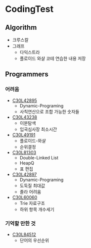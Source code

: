 # CodingTest
## Algorithm
- 크루스칼
- 그래프
  - 다익스트라
  - 플로이드 와샬
 코테 연습한 내용 저장
## Programmers
### 어려움
- [C30L42895](https://programmers.co.kr/learn/courses/30/lessons/42895)
  - Dynamic-Programing
  - 사칙연산으로 조합 가능한 숫자들
- [C30L43238](https://programmers.co.kr/learn/courses/30/lessons/43238)
  - 이분탐색
  - 입국심사장 최소시간
- [C30L49191](https://programmers.co.kr/learn/courses/30/lessons/49191)
  - 플로이드-와샬
  - 순위결정
- [C30L81303](https://programmers.co.kr/learn/courses/30/lessons/49191)
  - Double-Linked List
  - HeapQ
  - 표 편집
- [C30L42897](https://programmers.co.kr/learn/courses/30/lessons/42897)
  - Dynamic-Programing
  - 도둑질 최대값
  - 졸라 어려움
- [C30L60060](https://programmers.co.kr/learn/courses/30/lessons/60060)
  - Trie 자료구조
  - 하위 항목 개수세기
### 기억할 만한 것
- [C30L84512](https://programmers.co.kr/learn/courses/30/lessons/84512)
  - 단어의 우선순위
